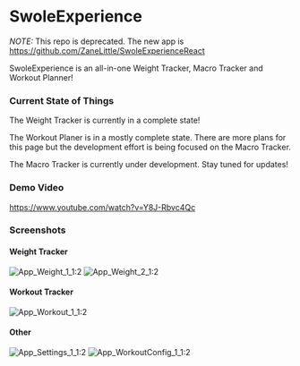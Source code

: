 # SwoleExperience

*NOTE:* This repo is deprecated. The new app is https://github.com/ZaneLittle/SwoleExperienceReact

SwoleExperience is an all-in-one Weight Tracker, Macro Tracker and Workout Planner!

### Current State of Things
The Weight Tracker is currently in a complete state!

The Workout Planer is in a mostly complete state. There are more plans for this page but the development effort is being focused on the Macro Tracker.

The Macro Tracker is currently under development. Stay tuned for updates!

### Demo Video
https://www.youtube.com/watch?v=Y8J-Rbvc4Qc

### Screenshots
#### Weight Tracker
![App_Weight_1_1:2](https://user-images.githubusercontent.com/32856644/194979679-147db9cf-70c9-4503-a01d-6f4a90e85013.jpg)
![App_Weight_2_1:2](https://user-images.githubusercontent.com/32856644/194979686-2d4fa187-9422-49c5-861a-3cd4c2785b7b.jpg)


#### Workout Tracker
![App_Workout_1_1:2](https://user-images.githubusercontent.com/32856644/194979653-a6d941ef-fa3d-4947-a707-82cca6f3f7ff.jpg)

#### Other
![App_Settings_1_1:2](https://user-images.githubusercontent.com/32856644/194979399-9ca394a1-f8a2-41c1-8ac1-ed4650abcd7d.jpg)
![App_WorkoutConfig_1_1:2](https://user-images.githubusercontent.com/32856644/194979408-29f56359-d23d-4c52-9db3-a971e57160c8.jpg)
